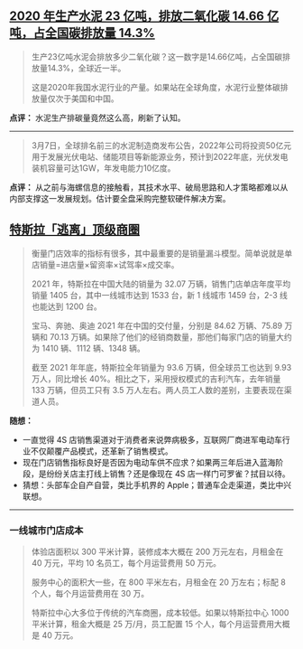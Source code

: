 ## [2020 年生产水泥 23 亿吨，排放二氧化碳 14.66 亿吨，占全国碳排放量 14.3%](https://36kr.com/p/1649851162687875)

> 生产23亿吨水泥会排放多少二氧化碳？这一数字是14.66亿吨，占全国碳排放量14.3%，全球近一半。
> 
> 这是2020年我国水泥行业的产量。如果站在全球角度，水泥行业整体碳排放量仅次于美国和中国。

**点评：** 水泥生产排碳量竟然这么高，刷新了认知。

---

> 3月7日，全球排名前三的水泥制造商发布公告，2022年公司将投资50亿元用于发展光伏电站、储能项目等新能源业务，预计到2022年底，光伏发电装机容量可达1GW，年发电能力10亿度。

**点评：** 从之前与海螺信息的接触看，其技术水平、破局思路和人才策略都难以从内部支撑这一发展规划。估计要全盘采购完整软硬件解决方案。

## [特斯拉「逃离」顶级商圈](http://www.geekpark.net/news/299612)

> 衡量门店效率的指标有很多，其中最重要的是销量漏斗模型。简单说就是单店销量=进店量×留资率×试驾率×成交率。
> 
> 2021 年，特斯拉在中国大陆的销量为 32.07 万辆，销售门店单店年度平均销量 1405 台，其中一线城市达到 1533 台，新 1 线城市 1459 台，2-3 线也能达到 1200 台。
> 
> 宝马、奔驰、奥迪 2021 年在中国的交付量，分别是 84.62 万辆、75.89 万辆和 70.13 万辆。如果除了他们的经销商数量，那他们每家门店的销量大约为 1410 辆、1112 辆、1348 辆。
> 
> 截至 2021 年年底，特斯拉全年销量为 93.6 万辆，但全球员工也达到 9.93 万人，同比增长 40%。相比之下，采用授权模式的吉利汽车，去年销量 133 万辆，但员工只有 3.5 万人左右。两人员工人数的差别，主要表现在渠道人员。

**随想：** 
* 一直觉得 4S 店销售渠道对于消费者来说弊病极多，互联网厂商进军电动车行业不仅颠覆产品模式，还革新了销售模式。
* 现在门店销售指标良好是否因为电动车供不应求？如果两三年后进入蓝海阶段，是纷纷关店主打线上销售？还是像现在 4S 店一样门可罗雀？拭目以待。
* 猜想：头部车企自产自营，类比手机界的 Apple；普通车企走渠道，类比中兴联想。

---
### 一线城市门店成本
> 体验店面积以 300 平米计算，装修成本大概在 200 万元左右，月租金在 40 万元，平均 10 名员工，每个月运营费用 50 万元。
> 
> 服务中心的面积大一些，在 800 平米左右，月租金在 20 万左右；标配 8 个人，每个月运营费用在 30 万。
> 
> 特斯拉中心大多位于传统的汽车商圈，成本较低。如果以特斯拉中心 1000 平米计算，租金大概是 25 万/月，员工配置 15 个人，每个月运营费用大概是 40 万元。


